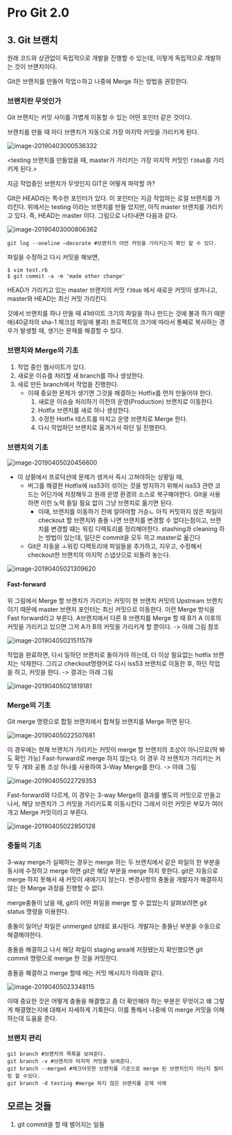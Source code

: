 # Pro Git 2.0



## 3. Git 브랜치

원래 코드와 상관없이 독립적으로 개발을 진행할 수 있는데, 이렇게 독립적으로 개발하는 것이 브랜치이다.

Git은 브랜치를 만들어 작업ㅇ하고 나중에 Merge 하는 방법을 권장한다.



### 브랜치란 무엇인가

Git 브랜치는 커밋 사이를 가볍게 이동할 수 있는 어떤 포인터 같은 것이다.

브랜치를 만들 때 마다 브랜치가 자동으로 가장 마지막 커밋을 가리키게 된다.

![image-20190403000536332](assets/image-20190403000536332.png)

<testing 브랜치를 만들었을 때, master가 가리키는 가장 마지막 커밋인 `f30ab`를 가리키게 된다.>



지금 작업중인 브랜치가 무엇인지 GIT은 어떻게 파악할 까?

GIt은 HEAD라는 특수한 포인터가 있다. 이 포인터는 지금 작업하는 로컬 브랜치를 가리킨다. 위에서는 testing 이라는 브랜치를 만들 었지만, 아직 master 브랜치를 가리키고 있다. 즉, HEAD는 master 이다. 그림으로 나타내면 다음과 같다.

![image-20190403000806362](assets/image-20190403000806362.png)

```shell
git log --oneline —decorate #브랜치가 어떤 커밋을 가리키는지 확인 할 수 있다.
```



파일을 수정하고 다시 커밋을 해보면,

```shell
$ vim test.rb
$ git commit -a -m 'made other change'
```



HEAD가 가리키고 있는 master 브랜치의 커밋 `f30ab` 에서 새로운 커밋이 생겨나고, master와 HEAD는 최신 커밋 가리킨다.

깃에서 브랜치를 하나 만들 때 41바이트 크기의 파일을 하나 만드는 것에 불과 하기 때문에(40글자의 sha-1 체크섬 파일에 불과) 프로젝트의 크기에 따라서 통째로 복사하는 경우가 발생할 때, 생기는 문제를 해결할 수 있다.



### 브랜치와 Merge의 기초

1. 작업 중인 웹사이트가 있다.
2. 새로운 이슈를 처리할 새 branch를 하나 생성한다.
3. 새로 만든 branch에서 작업을 진행한다.
   * 이때 중요한 문제가 생기면 그것을 해결하는 Hotfix를 먼저 만들어야 한다.
     1. 새로운 이슈슬 처리하기 이전의 운영(Production) 브랜치로 이동한다.
     2. Hotfix 브랜치를 새로 하나 생성한다.
     3. 수정한 Hotfix 테스트를 마치고 운영 브랜치로 Merge 한다.
     4. 다시 작업하던 브랜치로 옮겨가서 하던 일 진행한다.



### 브랜치의 기초

![image-20190405020456600](assets/image-20190405020456600.png)

* 이 상황에서 프로덕션에 문제가 생겨서 즉시 고쳐야하는 상황일 때,
  * 버그를 해결한 Hotfix에 iss53이 섞이는 것을 방지하기 위해서 iss53 관련 코드는 어딘가에 저장해두고 원래 운영 환경의 소스로 복구해야한다. GIt을 사용하면 이런 노력 들일 필요 없이 그냥 브랜치로 옮기면 된다.
    * 이때, 브랜치를 이동하기 전에 알아야할 거승ㄴ 아직 커밋하지 않은 파일이 checkout 할 브랜치와 충돌 나면 브랜치를 변경할 수 없다는점이고, 브랜치를 변경할 떄는 워킹 디렉토리를 정리해야한다. stashing과 cleaning 하는 방법이 있는데, 일단은 commit을 모두 하고 master로 옮긴다
  * Git은 자동을 ㅗ워킹 디렉토리에 파일들을 추가하고, 지우고, 수정해서 checkout한 브랜치의 마지막 스냅샷으로 되돌려 놓는다.



![image-20190405021309620](assets/image-20190405021309620.png)

#### Fast-forward

위 그림에서 Merge 할 브랜치가 가리키는 커밋이 현 브랜치 커밋의 Upstream 브랜치이기 때문에 master 브랜치 포인터는 최신 커밋으로 이동한다. 이런 Merge 방식을 Fast forward라고 부른다. A브랜치에서 다른 B 브랜치를 Merge 할 때 B가 A 이후의 커밋을 가리키고 있으면 그저 A가 B의 커밋을 가리키게 할 뿐이다. -> 아래 그림 참조



![image-20190405021511579](assets/image-20190405021511579.png)

작업을 완료하면, 다시 일하던 브랜치로 돌아가야 하는데, 더 이상 필요없는 hotfix 브랜치는 삭제한다. 그리고 checkout명령어로 다시 iss53 브랜치로 이동한 후, 하던 작업을 하고, 커밋을 한다. -> 결과는 아래 그림

![image-20190405021819181](assets/image-20190405021819181.png)

### Merge의 기초

Git merge 명령으로 합칠 브랜치에서 합쳐질 브랜치를 Merge 하면 된다.

![image-20190405022507681](assets/image-20190405022507681.png)

이 경우에는 현재 브랜치가 가리키는 커밋이 merge 할 브랜치의 조상이 아니므로(딱 봐도 확인 가능) Fast-forward로 merge 하지 않는다. 이 경우 각 브랜치가 가리키는 커밋 두 개와 공통 조상 하나를 사용하여 3-Way Merge를 한다. -> 아래 그림

![image-20190405022729353](assets/image-20190405022729353.png)

Fast-forward와 다르게, 이 경우는 3-way Merge의 결과를 별도의 커밋으로 만들고 나서, 해당 브랜치가 그 커밋을 가리키도록 이동시킨다 그래서 이런 커밋은 부모가 여러개고 Merge 커밋이라고 부른다.

![image-20190405022850128](assets/image-20190405022850128.png)

### 충돌의 기초

3-way merge가 실패하는 경우는 merge 하는 두 브랜치에서 같은 파일의 한 부분을 동시에 수정하고 merge 하면 git은 해당 부분을 merge 하지 못한다. git은 자동으로 merge 하지 못해서 새 커밋이 새애기지 않는다. 변경사항의 충돌을 개발자가 해결하지 않는 한 Merge 과정을 진행할 수 없다.

merge충돌이 났을 때, git이 어떤 파일을 merge 할 수 없었는지 살펴보려면 git status 명령을 이용한다.

충돌이 일어난 파일은 unmerged 상태로 표시된다. 개발자는 충돌난 부분을 수동으로 해결해야한다.

충돌을 해결하고 나서 해당 파일이 staging area에 저장됐는지 확인했으면 git commit 명령으로 merge 한 것을 커밋한다.

충돌을 해결하고 merge 할때 에는 커밋 메시지가 아래와 같다.

![image-20190405023348115](assets/image-20190405023348115.png)

이때 중요한 것은 어떻게 충돌을 해결했고 좀 더 확인해야 하는 부분은 무엇이고 왜 그렇게 해결했는지에 대해서 자세하게 기록한다. 이를 통해서 나중에 이 merge 커밋을 이해하는데 도움을 준다.



### 브랜치 관리

```shell
git branch #브랜치의 목록을 보여준다.
git branch -v #브랜치의 마지막 커밋을 보여준다.
git branch --merged #체크아웃한 브랜치를 기준으로 merge 된 브랜치인지 아닌지 필터링 할 수있다.
git branch -d testing #merge 하지 않은 브랜치를 강제 삭제

```



## 모르는 것들



1. git commit을 할 때 벌어지는 일들